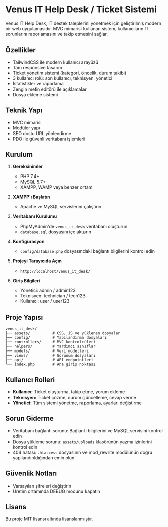 # Venus IT Help Desk / Ticket Sistemi

Venus IT Help Desk, IT destek taleplerini yönetmek için geliştirilmiş modern bir web uygulamasıdır. MVC mimarisi kullanan sistem, kullanıcıların IT sorunlarını raporlamasını ve takip etmesini sağlar.

## Özellikler

- TailwindCSS ile modern kullanıcı arayüzü
- Tam responsive tasarım
- Ticket yönetim sistemi (kategori, öncelik, durum takibi)
- 3 kullanıcı rolü: son kullanıcı, teknisyen, yönetici
- İstatistikler ve raporlama
- Zengin metin editörü ile açıklamalar
- Dosya ekleme sistemi

## Teknik Yapı

- MVC mimarisi
- Modüler yapı
- SEO dostu URL yönlendirme
- PDO ile güvenli veritabanı işlemleri

## Kurulum

1. **Gereksinimler**
   - PHP 7.4+
   - MySQL 5.7+
   - XAMPP, WAMP veya benzer ortam

2. **XAMPP'ı Başlatın**
   - Apache ve MySQL servislerini çalıştırın

3. **Veritabanı Kurulumu**
   - PhpMyAdmin'de `venus_it_desk` veritabanı oluşturun
   - `database.sql` dosyasını içe aktarın

4. **Konfigürasyon**
   - `config/database.php` dosyasındaki bağlantı bilgilerini kontrol edin

5. **Projeyi Tarayıcıda Açın**
   - `http://localhost/venus_it_desk/`

6. **Giriş Bilgileri**
   - Yönetici: admin / admin123
   - Teknisyen: technician / tech123
   - Kullanıcı: user / user123

## Proje Yapısı

```
venus_it_desk/
├── assets/          # CSS, JS ve yüklenen dosyalar
├── config/          # Yapılandırma dosyaları 
├── controllers/     # MVC kontrolcüleri
├── helpers/         # Yardımcı sınıflar
├── models/          # Veri modelleri
├── views/           # Görünüm dosyaları
├── api/             # API endpointleri
└── index.php        # Ana giriş noktası
```

## Kullanıcı Rolleri

- **Kullanıcı:** Ticket oluşturma, takip etme, yorum ekleme
- **Teknisyen:** Ticket çözme, durum güncelleme, cevap verme
- **Yönetici:** Tüm sistemi yönetme, raporlama, ayarları değiştirme

## Sorun Giderme

- Veritabanı bağlantı sorunu: Bağlantı bilgilerini ve MySQL servisini kontrol edin
- Dosya yükleme sorunu: `assets/uploads` klasörünün yazma izinlerini kontrol edin
- 404 hatası: `.htaccess` dosyasının ve mod_rewrite modülünün doğru yapılandırıldığından emin olun

## Güvenlik Notları

- Varsayılan şifreleri değiştirin
- Üretim ortamında DEBUG modunu kapatın

## Lisans

Bu proje MIT lisansı altında lisanslanmıştır.
